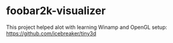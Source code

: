 # foobar2k-visualizer

This project helped alot with learning Winamp and OpenGL setup: https://github.com/icebreaker/tiny3d
